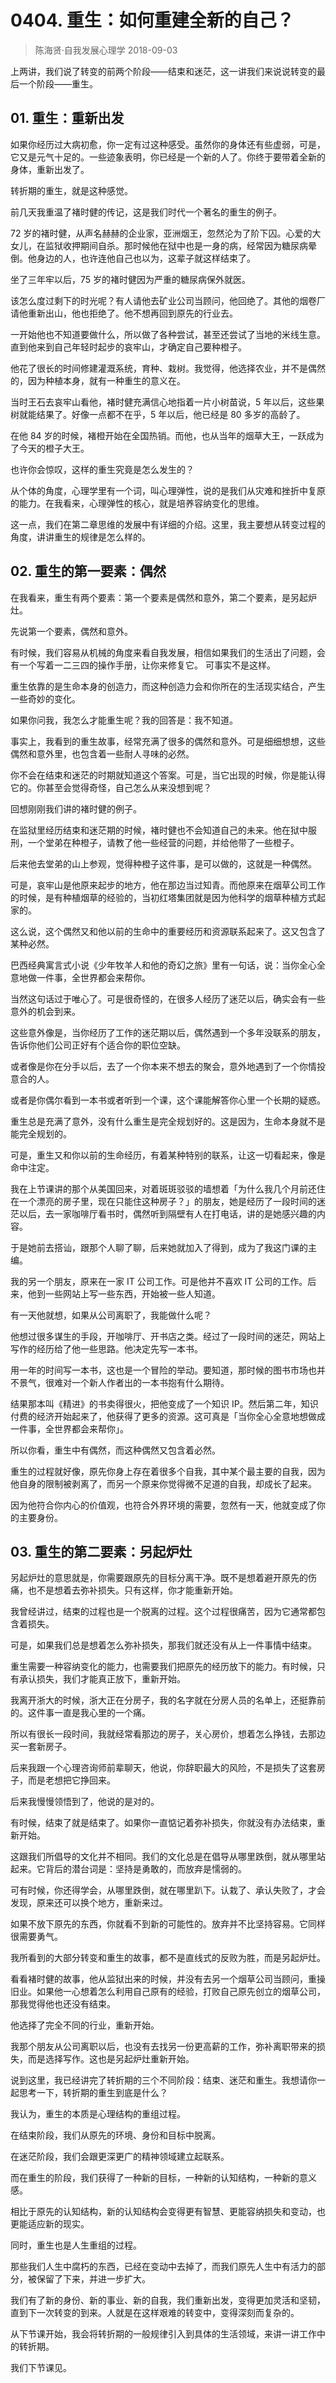 # 0404. 重生：如何重建全新的自己？
> 陈海贤·自我发展心理学
2018-09-03

上两讲，我们说了转变的前两个阶段——结束和迷茫，这一讲我们来说说转变的最后一个阶段——重生。

## 01. 重生：重新出发

如果你经历过大病初愈，你一定有过这种感受。虽然你的身体还有些虚弱，可是，它又是元气十足的。一些迹象表明，你已经是一个新的人了。你终于要带着全新的身体，重新出发了。

转折期的重生，就是这种感觉。

前几天我重温了褚时健的传记，这是我们时代一个著名的重生的例子。

72 岁的褚时健，从声名赫赫的企业家，亚洲烟王，忽然沦为了阶下囚。心爱的大女儿，在监狱收押期间自杀。那时候他在狱中也是一身的病，经常因为糖尿病晕倒。他身边的人，也许连他自己也以为，这辈子就这样结束了。

坐了三年牢以后，75 岁的褚时健因为严重的糖尿病保外就医。

该怎么度过剩下的时光呢？有人请他去矿业公司当顾问，他回绝了。其他的烟卷厂请他重新出山，他也拒绝了。他不想再回到原先的行业去。

一开始他也不知道要做什么，所以做了各种尝试，甚至还尝试了当地的米线生意。直到他来到自己年轻时起步的哀牢山，才确定自己要种橙子。

他花了很长的时间修建灌溉系统，育种、栽树。我觉得，他选择农业，并不是偶然的，因为种植本身，就有一种重生的意义在。

当时王石去哀牢山看他，褚时健充满信心地指着一片小树苗说，5 年以后，这些果树就能结果了。好像一点都不在乎，5 年以后，他已经是 80 多岁的高龄了。

在他 84 岁的时候，褚橙开始在全国热销。而他，也从当年的烟草大王，一跃成为了今天的橙子大王。

也许你会惊叹，这样的重生究竟是怎么发生的？

从个体的角度，心理学里有一个词，叫心理弹性，说的是我们从灾难和挫折中复原的能力。在我看来，心理弹性的核心，就是培养容纳变化的思维。

这一点，我们在第二章思维的发展中有详细的介绍。这里，我主要想从转变过程的角度，讲讲重生的规律是怎么样的。

## 02. 重生的第一要素：偶然

在我看来，重生有两个要素：第一个要素是偶然和意外，第二个要素，是另起炉灶。

先说第一个要素，偶然和意外。

有时候，我们容易从机械的角度来看自我发展，相信如果我们的生活出了问题，会有一个写着一二三四的操作手册，让你来修复它。
可事实不是这样。

重生依靠的是生命本身的创造力，而这种创造力会和你所在的生活现实结合，产生一些奇妙的变化。

如果你问我，我怎么才能重生呢？我的回答是：我不知道。

事实上，我看到的重生故事，经常充满了很多的偶然和意外。可是细细想想，这些偶然和意外里，也包含着一些耐人寻味的必然。

你不会在结束和迷茫的时期就知道这个答案。可是，当它出现的时候，你是能认得它的。你甚至会觉得奇怪，自己怎么从来没想到呢？

回想刚刚我们讲的褚时健的例子。

在监狱里经历结束和迷茫期的时候，褚时健也不会知道自己的未来。他在狱中服刑，一个堂弟在种橙子，请教了他一些经营的问题，并给他带了一些橙子。

后来他去堂弟的山上参观，觉得种橙子这件事，是可以做的，这就是一种偶然。

可是，哀牢山是他原来起步的地方，他在那边当过知青。而他原来在烟草公司工作的时候，是有种植烟草的经验的，当初红塔集团就是因为他科学的烟草种植方式起家的。

这么说，这个偶然又和他以前的生命中的重要经历和资源联系起来了。这又包含了某种必然。

巴西经典寓言式小说《少年牧羊人和他的奇幻之旅》里有一句话，说：当你全心全意地做一件事，全世界都会来帮你。

当然这句话过于唯心了。可是很奇怪的，在很多人经历了迷茫以后，确实会有一些意外的机会到来。

这些意外像是，当你经历了工作的迷茫期以后，偶然遇到一个多年没联系的朋友，告诉你他们公司正好有个适合你的职位空缺。

或者像是你在分手以后，去了一个你本来不想去的聚会，意外地遇到了一个你情投意合的人。

或者是你偶尔看到一本书或者听到一个课，这个课能解答你心里一个长期的疑惑。

重生总是充满了意外，没有什么重生是完全规划好的。这是因为，生命本身就不是能完全规划的。

可是，重生又和你以前的生命经历，有着某种特别的联系，让这一切看起来，像是命中注定。

我在上节课讲的那个从美国回来，对着斑斑驳驳的墙想着「为什么我几个月前还住在一个漂亮的房子里，现在只能住这种房子？」的朋友，她是经历了一段时间的迷茫以后，去一家咖啡厅看书时，偶然听到隔壁有人在打电话，讲的是她感兴趣的内容。

于是她前去搭讪，跟那个人聊了聊，后来她就加入了得到，成为了我这门课的主编。

我的另一个朋友，原来在一家 IT 公司工作。可是他并不喜欢 IT 公司的工作。后来，他到一些网站上写一些东西，开始被一些人知道。

有一天他就想，如果从公司离职了，我能做什么呢？

他想过很多谋生的手段，开咖啡厅、开书店之类。经过了一段时间的迷茫，网站上写作的经历给了他一些思路。他决定先写一本书。

用一年的时间写一本书，这也是一个冒险的举动。要知道，那时候的图书市场也并不景气，很难对一个新人作者出的一本书抱有什么期待。

结果那本叫《精进》的书卖得很火，把他变成了一个知识 IP。然后第二年，知识付费的经济开始起来了，他获得了更多的资源。这可真是「当你全心全意地想做成一件事，全世界都会来帮你」。

所以你看，重生中有偶然，而这种偶然又包含着必然。

重生的过程就好像，原先你身上存在着很多个自我，其中某个最主要的自我，因为他自身的限制被剥离了，而另一个原来你觉得微不足道的自我，却成长了起来。

因为他符合你内心的价值观，也符合外界环境的需要，忽然有一天，他就变成了你的主要身份。

## 03. 重生的第二要素：另起炉灶

另起炉灶的意思就是，你需要跟原先的目标分离干净。既不是想着避开原先的伤痛，也不是想着去弥补损失。只有这样，你才能重新开始。

我曾经讲过，结束的过程也是一个脱离的过程。这个过程很痛苦，因为它通常都包含着损失。

可是，如果我们总是想着怎么弥补损失，那我们就还没有从上一件事情中结束。

重生需要一种容纳变化的能力，也需要我们把原先的经历放下的能力。有时候，只有承认损失，我们才能真正放下，重新开始。

我离开浙大的时候，浙大正在分房子，我的名字就在分房人员的名单上，还挺靠前的。这件事一直是我心里的一个痛。

所以有很长一段时间，我就经常看那边的房子，关心房价，想着怎么挣钱，去那边买一套新房子。

后来我跟一个心理咨询师前辈聊天，他说，你辞职最大的风险，不是损失了这套房子，而是老想把它挣回来。

后来我慢慢领悟到了，他说的是对的。

有时候，结束了就是结束了。如果你一直惦记着弥补损失，你就没有办法结束，重新开始。

这跟我们所倡导的文化并不相同。我们的文化总是在倡导从哪里跌倒，就从哪里站起来。它背后的潜台词是：坚持是勇敢的，而放弃是懦弱的。

可有时候，你还得学会，从哪里跌倒，就在哪里趴下。认栽了、承认失败了，才会发现，原来还可以换个地方，重新来过。

如果不放下原先的东西，你就看不到新的可能性的。放弃并不比坚持容易。它同样很需要勇气。

我所看到的大部分转变和重生的故事，都不是直线式的反败为胜，而是另起炉灶。

看看褚时健的故事，他从监狱出来的时候，并没有去另一个烟草公司当顾问，重操旧业。如果他一心想着怎么利用自己原有的经验，打败自己原先创立的烟草公司，那我觉得他也还没有结束。

他选择了完全不同的行业，重新开始。

我那个朋友从公司离职以后，也没有去找另一份更高薪的工作，弥补离职带来的损失，而是选择写作。这也是另起炉灶重新开始。

说到这里，我已经讲完了转折期的三个不同阶段：结束、迷茫和重生。我想请你一起思考一下，转折期的重生到底是什么？

我认为，重生的本质是心理结构的重组过程。

在结束阶段，我们从原先的环境、身份和目标中脱离。

在迷茫阶段，我们会跟更深更广的精神领域建立起联系。

而在重生的阶段，我们获得了一种新的目标，一种新的认知结构，一种新的意义感。

相比于原先的认知结构，新的认知结构会变得更有智慧、更能容纳损失和变动，也更能适应新的现实。

同时，重生也是人生重组的过程。

那些我们人生中腐朽的东西，已经在变动中去掉了，而我们原先人生中有活力的部分，被保留了下来，并进一步扩大。

我们有了新的身份、新的事业、新的自我，我们重新出发，变得更加灵活和坚韧，直到下一次转变的到来。人就是在这样艰难的转变中，变得深刻而复杂的。

从下节课开始，我会将转折期的一般规律引入到具体的生活领域，来讲一讲工作中的转折期。

我们下节课见。



